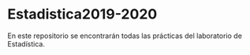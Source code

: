 # Estadistica2019-2020

En este repositorio se encontrarán todas las prácticas del laboratorio de Estadística.
